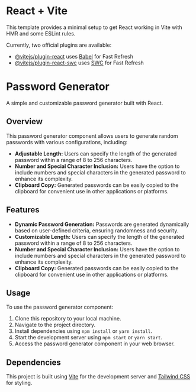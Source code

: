 # React + Vite

This template provides a minimal setup to get React working in Vite with HMR and some ESLint rules.

Currently, two official plugins are available:

- [@vitejs/plugin-react](https://github.com/vitejs/vite-plugin-react/blob/main/packages/plugin-react/README.md) uses [Babel](https://babeljs.io/) for Fast Refresh
- [@vitejs/plugin-react-swc](https://github.com/vitejs/vite-plugin-react-swc) uses [SWC](https://swc.rs/) for Fast Refresh

# Password Generator

A simple and customizable password generator built with React.

## Overview

This password generator component allows users to generate random passwords with various configurations, including:

- **Adjustable Length:** Users can specify the length of the generated password within a range of 8 to 256 characters.
- **Number and Special Character Inclusion:** Users have the option to include numbers and special characters in the generated password to enhance its complexity.
- **Clipboard Copy:** Generated passwords can be easily copied to the clipboard for convenient use in other applications or platforms.

## Features

- **Dynamic Password Generation:** Passwords are generated dynamically based on user-defined criteria, ensuring randomness and security.
- **Customizable Length:** Users can specify the length of the generated password within a range of 8 to 256 characters.
- **Number and Special Character Inclusion:** Users have the option to include numbers and special characters in the generated password to enhance its complexity.
- **Clipboard Copy:** Generated passwords can be easily copied to the clipboard for convenient use in other applications or platforms.

## Usage

To use the password generator component:

1. Clone this repository to your local machine.
2. Navigate to the project directory.
3. Install dependencies using `npm install` or `yarn install`.
4. Start the development server using `npm start` or `yarn start`.
5. Access the password generator component in your web browser.

## Dependencies

This project is built using [Vite](https://vitejs.dev/) for the development server and [Tailwind CSS](https://tailwindcss.com/) for styling.
